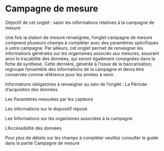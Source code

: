 # Campagne de mesure

Objectif de cet onglet : saisir les informations relatives à la campagne de mesure

Une fois la station de mesure renseignée, l’onglet campagne de mesure comprend plusieurs champs à compléter avec des paramètres spécifiques à votre campagne. Par ailleurs, cet onglet permet de renseigner les informations générales sur les organismes associés aux mesures, assurant ainsi la traçabilité des données, qui seront également consignées dans la fiche de synthèse. Cette dernière, générée à l’issue de la bancarisation, regroupe l’ensemble des informations de la campagne et devra être conservée comme référence pour les années à venir.

Informations obligatoires à renseigner au sein de l’onglet :
La Période d’acquisiton des données

Les Paramètres mesurées par les capteurs

Les informations sur le dispositif reposé

Les Informations sur les organismes associées à la campagne

L’Accéssibilité des données

Pour plus de détails sur les champs à compléter veuillez consulter le guide dans la partie Campagne de mesure